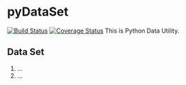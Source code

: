 # pyDataSet
[![Build Status](https://travis-ci.com/ImmortalChaos/pyDataSet.svg?branch=master)](https://travis-ci.com/ImmortalChaos/pyDataSet) [![Coverage Status](https://coveralls.io/repos/github/ImmortalChaos/pyDataSet/badge.svg?branch=issue%2F%232)](https://coveralls.io/github/ImmortalChaos/pyDataSet?branch=issue%2F%232)
This is Python Data Utility.

## Data Set
1. ...
2. ...
